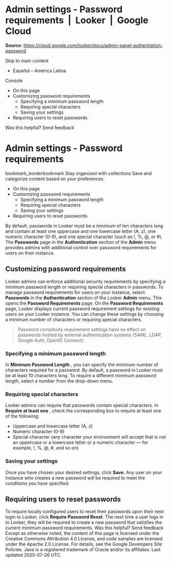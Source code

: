 # Admin settings - Password requirements  |  Looker  |  Google Cloud

**Source:** https://cloud.google.com/looker/docs/admin-panel-authentiation-password

Skip to main content 
  * Español – América Latina

Console 


  * On this page
  * Customizing password requirements
    * Specifying a minimum password length
    * Requiring special characters
    * Saving your settings
  * Requiring users to reset passwords




Was this helpful?
Send feedback 
#  Admin settings - Password requirements
bookmark_borderbookmark Stay organized with collections  Save and categorize content based on your preferences.
  * On this page
  * Customizing password requirements
    * Specifying a minimum password length
    * Requiring special characters
    * Saving your settings
  * Requiring users to reset passwords


By default, passwords in Looker must be a minimum of ten characters long and contain at least one uppercase and one lowercase letter (A, z), one numeric character (0-9), and one special character (such as !, %, @, or #). The **Passwords** page in the **Authentication** section of the **Admin** menu provides admins with additional control over password requirements for users on their instance.
## Customizing password requirements
Looker admins can enforce additional security requirements by specifying a minimum password length or requiring special characters in passwords. To manage password requirements for users on your instance, select **Passwords** in the **Authentication** section of the Looker **Admin** menu. This opens the **Password Requirements** page.
On the **Password Requirements** page, Looker displays current password requirement settings for existing users on your Looker instance. You can change these settings by choosing a minimum number of characters or requiring special characters.
> Password complexity requirement settings have no effect on passwords hosted by external authentication systems (SAML, LDAP, Google Auth, OpenID Connect).
### Specifying a minimum password length
In **Minimum Password Length** , you can specify the minimum number of characters required for a password. By default, a password in Looker must be at least 10 characters long. To require a different minimum password length, select a number from the drop-down menu.
### Requiring special characters
Looker admins can require that passwords contain special characters. In **Require at least one** , check the corresponding box to require at least one of the following:
  * Uppercase and lowercase letter (A, z)
  * Numeric character (0-9)
  * Special character (any character your environment will accept that is not an uppercase or a lowercase letter or a numeric character — for example, !, %, @, #, and so on)


### Saving your settings
Once you have chosen your desired settings, click **Save**. Any user on your instance who creates a new password will be required to meet the conditions you have specified.
## Requiring users to reset passwords
To require locally configured users to reset their passwords upon their next login to Looker, click **Require Password Reset**. The next time a user logs in to Looker, they will be required to create a new password that satisfies the current minimum password requirements.
Was this helpful?
Send feedback 
Except as otherwise noted, the content of this page is licensed under the Creative Commons Attribution 4.0 License, and code samples are licensed under the Apache 2.0 License. For details, see the Google Developers Site Policies. Java is a registered trademark of Oracle and/or its affiliates.
Last updated 2025-07-26 UTC.


